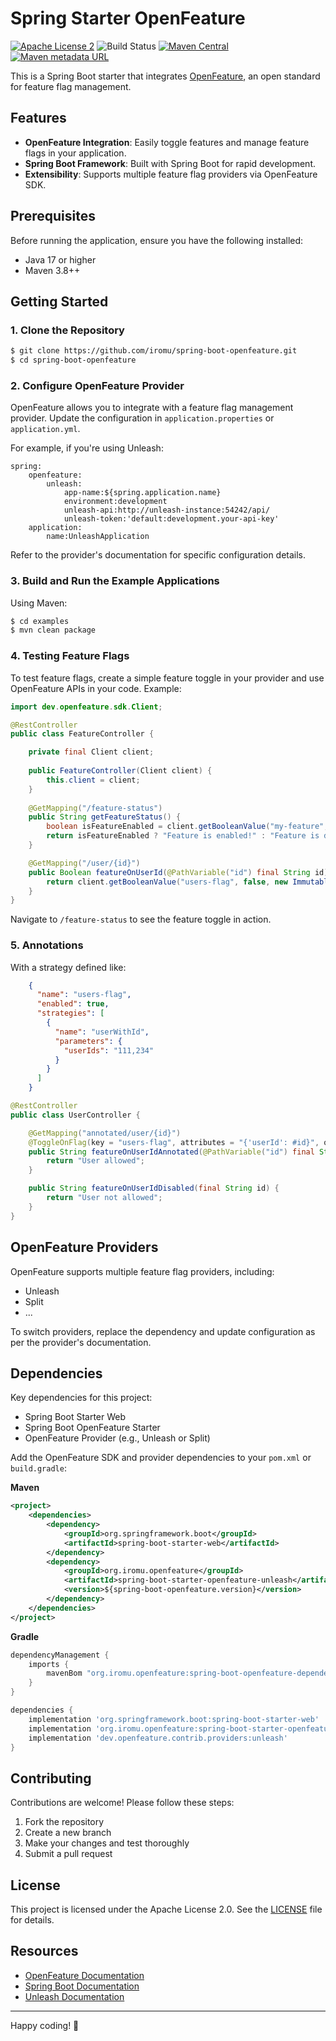 # Spring Starter OpenFeature

[![Apache License 2](https://img.shields.io/badge/license-ASF2-blue.svg)](https://www.apache.org/licenses/LICENSE-2.0.txt)
![Build Status](https://github.com/iromu/spring-boot-openfeature/actions/workflows/snapshots.yml/badge.svg?branch=main)
[![Maven Central](https://img.shields.io/maven-central/v/org.iromu.openfeature/spring-boot-openfeature?label=release)](https://repo1.maven.org/maven2/org/iromu/openfeature/)
[![Maven metadata URL](https://img.shields.io/maven-metadata/v?metadataUrl=https%3A%2F%2Fcentral.sonatype.com%2Frepository%2Fmaven-snapshots%2Forg%2Firomu%2Fopenfeature%2Fspring-boot-openfeature%2Fmaven-metadata.xml&label=snapshot)](https://central.sonatype.com/service/rest/repository/browse/maven-snapshots/org/iromu/openfeature/)

This is a Spring Boot starter that integrates [OpenFeature](https://openfeature.dev/), an open standard for feature flag
management.

## Features

- **OpenFeature Integration**: Easily toggle features and manage feature flags in your application.
- **Spring Boot Framework**: Built with Spring Boot for rapid development.
- **Extensibility**: Supports multiple feature flag providers via OpenFeature SDK.

## Prerequisites

Before running the application, ensure you have the following installed:

- Java 17 or higher
- Maven 3.8++

## Getting Started

### 1. Clone the Repository

```bash
$ git clone https://github.com/iromu/spring-boot-openfeature.git
$ cd spring-boot-openfeature
```

### 2. Configure OpenFeature Provider

OpenFeature allows you to integrate with a feature flag management provider. Update the configuration in
`application.properties` or `application.yml`.

For example, if you're using Unleash:

```properties
spring:
    openfeature:
        unleash:
            app-name:${spring.application.name}
            environment:development
            unleash-api:http://unleash-instance:54242/api/
            unleash-token:'default:development.your-api-key'
    application:
        name:UnleashApplication
```

Refer to the provider's documentation for specific configuration details.

### 3. Build and Run the Example Applications

Using Maven:

```bash
$ cd examples
$ mvn clean package
```

### 4. Testing Feature Flags

To test feature flags, create a simple feature toggle in your provider and use OpenFeature APIs in your code. Example:

```java
import dev.openfeature.sdk.Client;

@RestController
public class FeatureController {

    private final Client client;
    
    public FeatureController(Client client) {
        this.client = client;
    }
    
    @GetMapping("/feature-status")
    public String getFeatureStatus() {
        boolean isFeatureEnabled = client.getBooleanValue("my-feature", false);
        return isFeatureEnabled ? "Feature is enabled!" : "Feature is disabled.";
    }

    @GetMapping("/user/{id}")
    public Boolean featureOnUserId(@PathVariable("id") final String id) {
        return client.getBooleanValue("users-flag", false, new ImmutableContext(Map.of("userId", new Value(id))));
    }
}
```

Navigate to `/feature-status` to see the feature toggle in action.



### 5. Annotations

With a strategy defined like:

```json
    {
      "name": "users-flag",
      "enabled": true,
      "strategies": [
        {
          "name": "userWithId",
          "parameters": {
            "userIds": "111,234"
          }
        }
      ]
    }
```

```java
@RestController
public class UserController {

    @GetMapping("annotated/user/{id}")
    @ToggleOnFlag(key = "users-flag", attributes = "{'userId': #id}", orElse = "featureOnUserIdDisabled")
    public String featureOnUserIdAnnotated(@PathVariable("id") final String id) {
        return "User allowed";
    }

    public String featureOnUserIdDisabled(final String id) {
        return "User not allowed";
    }
}
```

## OpenFeature Providers

OpenFeature supports multiple feature flag providers, including:

- Unleash
- Split
- ...

To switch providers, replace the dependency and update configuration as per the provider's documentation.

## Dependencies

Key dependencies for this project:

- Spring Boot Starter Web
- Spring Boot OpenFeature Starter
- OpenFeature Provider (e.g., Unleash or Split)

Add the OpenFeature SDK and provider dependencies to your `pom.xml` or `build.gradle`:

**Maven**

```xml
<project>
    <dependencies>
        <dependency>
            <groupId>org.springframework.boot</groupId>
            <artifactId>spring-boot-starter-web</artifactId>
        </dependency>
        <dependency>
            <groupId>org.iromu.openfeature</groupId>
            <artifactId>spring-boot-starter-openfeature-unleash</artifactId>
            <version>${spring-boot-openfeature.version}</version>
        </dependency>
    </dependencies>
</project>
```

**Gradle**

```groovy
dependencyManagement {
    imports {
        mavenBom "org.iromu.openfeature:spring-boot-openfeature-dependencies:${springBootOpenFeatureDependenciesVersion}"
    }
}

dependencies {
    implementation 'org.springframework.boot:spring-boot-starter-web'
    implementation 'org.iromu.openfeature:spring-boot-starter-openfeature'
    implementation 'dev.openfeature.contrib.providers:unleash'
}
```

## Contributing

Contributions are welcome! Please follow these steps:

1. Fork the repository
2. Create a new branch
3. Make your changes and test thoroughly
4. Submit a pull request

## License

This project is licensed under the Apache License 2.0. See the [LICENSE](LICENSE.txt) file for details.

## Resources

- [OpenFeature Documentation](https://docs.openfeature.dev/)
- [Spring Boot Documentation](https://spring.io/projects/spring-boot)
- [Unleash Documentation](https://docs.getunleash.io/)

---

Happy coding! 🚀
